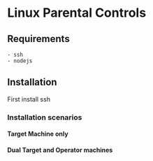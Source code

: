 # Linux Parental Controls
## Requirements
    - ssh
    - nodejs

## Installation
 First install ssh
### Installation scenarios
#### Target Machine only
#### Dual Target and Operator machines